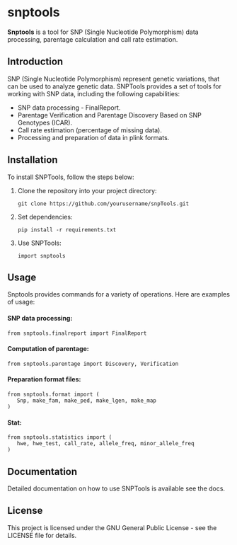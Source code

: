 # snptools

**Snptools** is a tool for SNP (Single Nucleotide Polymorphism) data processing, 
parentage calculation and call rate estimation.

## Introduction

SNP (Single Nucleotide Polymorphism) represent genetic variations, that can 
be used to analyze genetic data. SNPTools provides a set of tools for working 
with SNP data, including the following capabilities:

- SNP data processing - FinalReport.
- Parentage Verification and Parentage Discovery Based on SNP Genotypes (ICAR). 
- Call rate estimation (percentage of missing data).
- Processing and preparation of data in plink formats.

## Installation

To install SNPTools, follow the steps below:

1. Clone the repository into your project directory:
   ```
   git clone https://github.com/yourusername/snpTools.git
   ```
2. Set dependencies:
   ```
   pip install -r requirements.txt
   ```
3. Use SNPTools:
   ```
   import snptools
   ```
   
## Usage
Snptools provides commands for a variety of operations. Here are examples of 
usage:

#### SNP data processing:
```
from snptools.finalreport import FinalReport
```

#### Computation of parentage:
```
from snptools.parentage import Discovery, Verification
```

#### Preparation format files:
```
from snptools.format import (
   Snp, make_fam, make_ped, make_lgen, make_map
)
```

#### Stat:
```
from snptools.statistics import (
   hwe, hwe_test, call_rate, allele_freq, minor_allele_freq
)
```

## Documentation
Detailed documentation on how to use SNPTools is available see the docs.

## License
This project is licensed under the GNU General Public License - see the 
LICENSE file for details.
